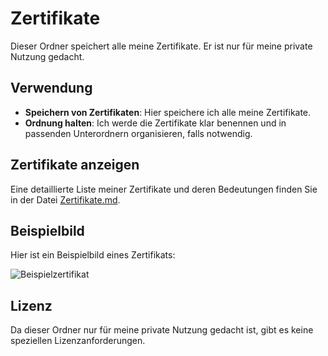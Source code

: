 # Zertifikate

Dieser Ordner speichert alle meine Zertifikate. Er ist nur für meine private Nutzung gedacht.

## Verwendung

- **Speichern von Zertifikaten**: Hier speichere ich alle meine Zertifikate.
- **Ordnung halten**: Ich werde die Zertifikate klar benennen und in passenden Unterordnern organisieren, falls notwendig.

## Zertifikate anzeigen

Eine detaillierte Liste meiner Zertifikate und deren Bedeutungen finden Sie in der Datei [Zertifikate.md](Zertifikate.md).

## Beispielbild

Hier ist ein Beispielbild eines Zertifikats:

![Beispielzertifikat](Bilder/beispielzertifikat.jpg)

## Lizenz

Da dieser Ordner nur für meine private Nutzung gedacht ist, gibt es keine speziellen Lizenzanforderungen.
